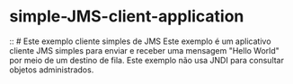 # simple-JMS-client-application
:: # Este exemplo cliente simples de JMS Este exemplo é um aplicativo cliente JMS simples para enviar e receber uma mensagem "Hello World" por meio de um destino de fila. Este exemplo não usa JNDI para consultar objetos administrados.
